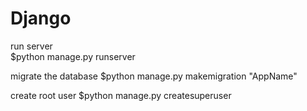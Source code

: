 # Django
  run server<br>
  $python manage.py runserver 
  
  migrate the database
  $python manage.py makemigration "AppName"
  
  create root user
  $python manage.py createsuperuser
  
  

